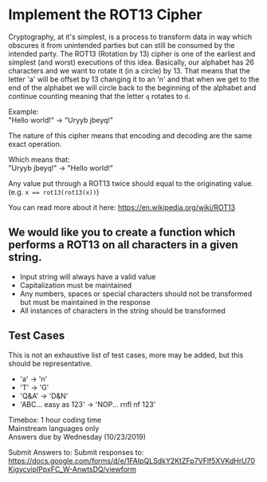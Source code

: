 # Implement the ROT13 Cipher

Cryptography, at it's simplest, is a process to transform data in way which obscures it from unintended parties but can still be consumed by the intended party. The ROT13 (Rotation by 13) cipher is one of the earliest and simplest (and worst) executions of this idea. Basically, our alphabet has 26 characters and we want to rotate it (in a circle) by 13. That means that the letter 'a' will be offset by 13 changing it to an 'n' and that when we get to the end of the alphabet we will circle back to the beginning of the alphabet and continue counting meaning that the letter `q` rotates to `d`.

Example: </br>
"Hello world!" -> "Uryyb jbeyq!" </br>

The nature of this cipher means that encoding and decoding are the same exact operation. </br>

Which means that: </br>
"Uryyb jbeyq!" -> "Hello world!"</br>

Any value put through a ROT13 twice should equal to the originating value. (e.g. `x == rot13(rot13(x))`) </br>

You can read more about it here: https://en.wikipedia.org/wiki/ROT13 </br>

## We would like you to create a function which performs a ROT13 on all characters in a given string.

* Input string will always have a valid value
* Capitalization must be maintained
* Any numbers, spaces or special characters should not be transformed but must be maintained in the response
* All instances of characters in the string should be transformed

## Test Cases
This is not an exhaustive list of test cases, more may be added, but this should be representative.</br>

* 'a' -> 'n'
* 'T' -> 'G'
* 'Q&A' -> 'D&N'
* 'ABC... easy as 123' -> 'NOP... rnfl nf 123'


Timebox: 1 hour coding time</br>
Mainstream languages only</br>
Answers due by Wednesday (10/23/2019)</br>

Submit Answers to: Submit responses to: https://docs.google.com/forms/d/e/1FAIpQLSdkY2KtZFp7VFlf5XVKdHrU70KjgycyipIPpxFC_W-AnwtsDQ/viewform